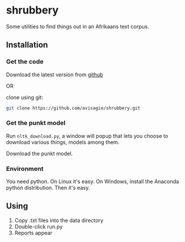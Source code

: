 # shrubbery

Some utilities to find things out in an Afrikaans text corpus.


## Installation

### Get the code

Download the latest version from [github](https://codeload.github.com/avisagie/shrubbery/zip/master)

OR

clone using git:

```bash
git clone https://github.com/avisagie/shrubbery.git
```


### Get the punkt model

Run `nltk_download.py`, a window will popup that lets you choose to
download various things, models among them.

Download the punkt model.


### Environment

You need python. On Linux it's easy. On Windows, install the Anaconda python distribution. Then it's easy.


## Using

1. Copy .txt files into the data directory
2. Double-click run.py
3. Reports appear

